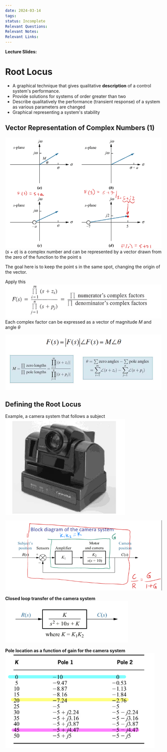 ```yaml
---
date: 2024-03-14
tags: 
status: Incomplete
Relevant Questions: 
Relevant Notes: 
Relevant Links:
---
```

**Lecture Slides:**

# Root Locus
- A graphical technique that gives qualitative **description** of a control system's performance.
- Provide solutions for systems of order greater than two
- Describe qualitatively the performance (transient response) of a system as various parameters are changed
- Graphical representing a system's stability

## Vector Representation of Complex Numbers (1)

![](Attachments/Pasted%20image%2020240314194050.png)$(s+a)$ is a complex number and can be represented by a vector drawn from the zero of the function to the point s

The goal here is to keep the point s in the same spot, changing the origin of the vector.

Apply this
![](Attachments/Pasted%20image%2020240314194855.png)
Each complex factor can be expressed as a vector of magnitude $M$ and angle $\theta$

![](Attachments/Pasted%20image%2020240314194910.png)

## Defining the Root Locus
Example, a camera system that follows a subject
![](Attachments/Pasted%20image%2020240314195125.png)

![](Attachments/Pasted%20image%2020240314195211.png)

**Closed loop transfer of the camera system**
![](Attachments/Pasted%20image%2020240314195238.png)

**Pole location as a function of gain for the camera system**
![](Attachments/Pasted%20image%2020240314195931.png)

